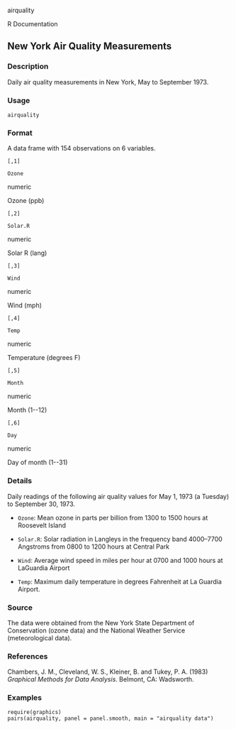 airquality

R Documentation

## New York Air Quality Measurements

### Description

Daily air quality measurements in New York, May to September 1973.

### Usage

    airquality

### Format

A data frame with 154 observations on 6 variables.

`[,1]`

`Ozone`

numeric

Ozone (ppb)

`[,2]`

`Solar.R`

numeric

Solar R (lang)

`[,3]`

`Wind`

numeric

Wind (mph)

`[,4]`

`Temp`

numeric

Temperature (degrees F)

`[,5]`

`Month`

numeric

Month (1--12)

`[,6]`

`Day`

numeric

Day of month (1--31)

### Details

Daily readings of the following air quality values for May 1, 1973 (a Tuesday)
to September 30, 1973.

  * `Ozone`: Mean ozone in parts per billion from 1300 to 1500 hours at Roosevelt Island 

  * `Solar.R`: Solar radiation in Langleys in the frequency band 4000–7700 Angstroms from 0800 to 1200 hours at Central Park 

  * `Wind`: Average wind speed in miles per hour at 0700 and 1000 hours at LaGuardia Airport 

  * `Temp`: Maximum daily temperature in degrees Fahrenheit at La Guardia Airport. 

### Source

The data were obtained from the New York State Department of Conservation
(ozone data) and the National Weather Service (meteorological data).

### References

Chambers, J. M., Cleveland, W. S., Kleiner, B. and Tukey, P. A. (1983)
_Graphical Methods for Data Analysis_. Belmont, CA: Wadsworth.

### Examples

    
    require(graphics)
    pairs(airquality, panel = panel.smooth, main = "airquality data")

